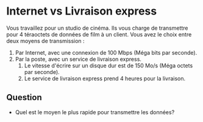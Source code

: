# Internet vs Livraison express

Vous travaillez pour un studio de cinéma. Ils vous charge de transmettre pour 4
téraoctets de données de film à un client. Vous avez le choix entre deux moyens
de transmission :

1. Par Internet, avec une connexion de 100 Mbps (Méga bits par seconde).
2. Par la poste, avec un service de livraison express.
      1. Le vitesse d'écrire sur un disque dur est de 150 Mo/s (Méga octets par seconde).
      2. Le service de livraison express prend 4 heures pour la livraison.

## Question
- Quel est le moyen le plus rapide pour transmettre les données?